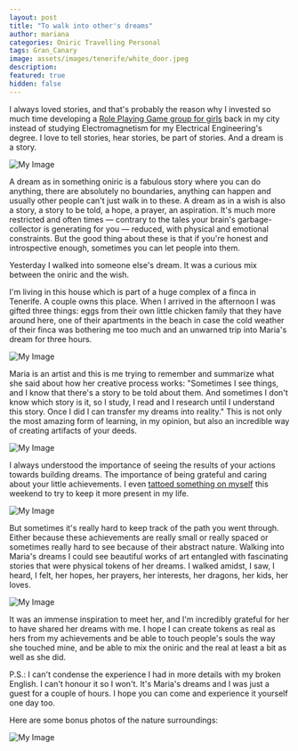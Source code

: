 ```yaml
---
layout: post
title: "To walk into other's dreams"
author: mariana
categories: Oniric Travelling Personal
tags: Gran_Canary
image: assets/images/tenerife/white_door.jpeg
description: 
featured: true
hidden: false
---
```


I always loved stories, and that's probably the reason why I invested so much time developing a [Role Playing Game group for girls](https://www.facebook.com/rpgirlslife) back in my city instead of studying Electromagnetism for my Electrical Engineering's degree. I love to tell stories, hear stories, be part of stories. And a dream is a story.

![My Image](/assets/images/tenerife/rpgirls.jpeg)

A dream as in something oniric is a fabulous story where you can do anything, there are absolutely no boundaries, anything can happen and usually other people can't just walk in to these. A dream as in a wish is also a story, a story to be told, a hope, a prayer, an aspiration. It's much more restricted and often times — contrary to the tales your brain's garbage-collector is generating for you — reduced, with physical and emotional constraints. But the good thing about these is that if you're honest and introspective enough, sometimes you can let people into them.

Yesterday I walked into someone else's dream. It was a curious mix between the oniric and the wish.

I'm living in this house which is part of a huge complex of a finca in Tenerife. A couple owns this place. When I arrived in the afternoon I was gifted three things: eggs from their own little chicken family that they have around here, one of their apartments in the beach in case the cold weather of their finca was bothering me too much and an unwarned trip into Maria's dream for three hours.

![My Image](/assets/images/tenerife/outside.jpeg)

Maria is an artist and this is me trying to remember and summarize what she said about how her creative process works: "Sometimes I see things, and I know that there's a story to be told about them. And sometimes I don't know which story is it, so I study, I read and I research until I understand this story. Once I did I can transfer my dreams into reality." This is not only the most amazing form of learning, in my opinion, but also an incredible way of creating artifacts of your deeds.

![My Image](/assets/images/tenerife/first_room.jpeg)

I always understood the importance of seeing the results of your actions towards building dreams. The importance of being grateful and caring about your little achievements. I even [tattoed something on myself](https://www.deviantart.com/marimeireles) this weekend to try to keep it more present in my life.

![My Image](/assets/images/tenerife/tatu.jpeg)

But sometimes it's really hard to keep track of the path you went through. Either because these achievements are really small or really spaced or sometimes really hard to see because of their abstract nature. Walking into Maria's dreams I could see beautiful works of art entangled with fascinating stories that were physical tokens of her dreams. I walked amidst, I saw, I heard, I felt, her hopes, her prayers, her interests, her dragons, her kids, her loves.

![My Image](/assets/images/tenerife/second_room.jpeg)

It was an immense inspiration to meet her, and I'm incredibly grateful for her to have shared her dreams with me. I hope I can create tokens as real as hers from my achievements and be able to touch people's souls the way she touched mine, and be able to mix the oniric and the real at least a bit as well as she did.

P.S.: I can't condense the experience I had in more details with my broken English. I can't honour it so I won't. It's Maria's dreams and I was just a guest for a couple of hours. I hope you can come and experience it yourself one day too.

Here are some bonus photos of the nature surroundings:

![My Image](/assets/images/tenerife/outside.jpeg)